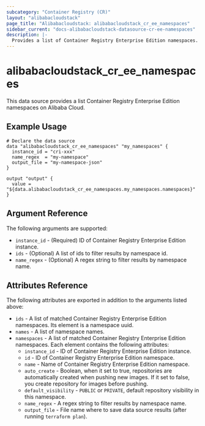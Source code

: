 ```yaml
---
subcategory: "Container Registry (CR)"
layout: "alibabacloudstack"
page_title: "Alibabacloudstack: alibabacloudstack_cr_ee_namespaces"
sidebar_current: "docs-alibabacloudstack-datasource-cr-ee-namespaces"
description: |-
  Provides a list of Container Registry Enterprise Edition namespaces.
---
```


# alibabacloudstack_cr_ee_namespaces

This data source provides a list Container Registry Enterprise Edition namespaces on Alibaba Cloud.



## Example Usage

```
# Declare the data source
data "alibabacloudstack_cr_ee_namespaces" "my_namespaces" {
  instance_id = "cri-xxx"
  name_regex  = "my-namespace"
  output_file = "my-namespace-json"
}

output "output" {
  value = "${data.alibabacloudstack_cr_ee_namespaces.my_namespaces.namespaces}"
}
```

## Argument Reference

The following arguments are supported:

* `instance_id` - (Required) ID of Container Registry Enterprise Edition instance.
* `ids` - (Optional) A list of ids to filter results by namespace id.
* `name_regex` - (Optional) A regex string to filter results by namespace name.

## Attributes Reference

The following attributes are exported in addition to the arguments listed above:

* `ids` - A list of matched Container Registry Enterprise Edition namespaces. Its element is a namespace uuid.
* `names` - A list of namespace names.
* `namespaces` - A list of matched Container Registry Enterprise Edition namespaces. Each element contains the following attributes:
  * `instance_id` - ID of Container Registry Enterprise Edition instance.
  * `id` - ID of Container Registry Enterprise Edition namespace.
  * `name` - Name of Container Registry Enterprise Edition namespace.
  * `auto_create` - Boolean, when it set to true, repositories are automatically created when pushing new images. If it set to false, you create repository for images before pushing.
  * `default_visibility` - `PUBLIC` or `PRIVATE`, default repository visibility in this namespace.
  * `name_regex` - A regex string to filter results by namespace name.
  * `output_file` - File name where to save data source results (after running `terraform plan`).